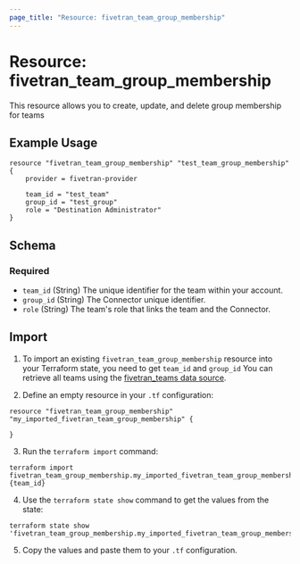 ```yaml
---
page_title: "Resource: fivetran_team_group_membership"
---
```


# Resource: fivetran_team_group_membership

This resource allows you to create, update, and delete group membership for teams

## Example Usage

```hcl
resource "fivetran_team_group_membership" "test_team_group_membership" {
    provider = fivetran-provider

    team_id = "test_team"
    group_id = "test_group"
    role = "Destination Administrator"
}
```

<!-- schema generated by tfplugindocs -->
## Schema

### Required

- `team_id` (String) The unique identifier for the team within your account.
- `group_id` (String) The Connector unique identifier.
- `role` (String) The team's role that links the team and the Connector.

## Import

1. To import an existing `fivetran_team_group_membership` resource into your Terraform state, you need to get `team_id` and `group_id`
You can retrieve all teams using the [fivetran_teams data source](/docs/data-sources/teams).

2. Define an empty resource in your `.tf` configuration:

```hcl
resource "fivetran_team_group_membership" "my_imported_fivetran_team_group_membership" {

}
```

3. Run the `terraform import` command:

```
terraform import fivetran_team_group_membership.my_imported_fivetran_team_group_membership {team_id}
```

4. Use the `terraform state show` command to get the values from the state:

```
terraform state show 'fivetran_team_group_membership.my_imported_fivetran_team_group_membership'
```
5. Copy the values and paste them to your `.tf` configuration.